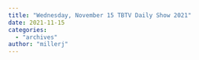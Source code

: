 ```yaml
---
title: "Wednesday, November 15 TBTV Daily Show 2021"
date: 2021-11-15
categories: 
  - "archives"
author: "millerj"
---
```



